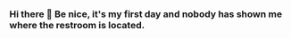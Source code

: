 ### Hi there 👋 Be nice, it's my first day and nobody has shown me where the restroom is located.

<!--
**Willskins/Willskins** is a ✨ _special_ ✨ repository because I'm special!
